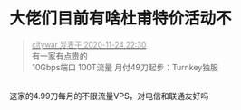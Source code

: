 # 大佬们目前有啥杜甫特价活动不


<div class="quote"><blockquote><font size="2"><a href="https://www.hostloc.com/forum.php?mod=redirect&amp;goto=findpost&amp;pid=9511255&amp;ptid=770938" target="_blank"><font color="#999999">citywar 发表于 2020-11-24 22:30</font></a></font><br />
有一家有点贵的<br />
10Gbps端口 100T流量 月付49刀起步：Turnkey独服</blockquote></div><br />
这家的4.99刀每月的不限流量VPS，对电信和联通友好吗
